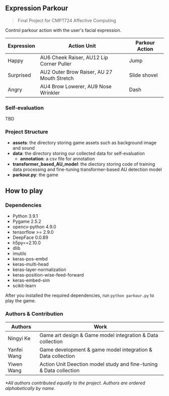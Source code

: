 ## Expression Parkour
> Final Project for CMPT724 Affective Computing

Control parkour action with the user's  facial expression. 

| Expression | Action Unit | Parkour Action |
|-|-|-|
| Happy | AU6 Cheek Raiser, AU12 Lip Corner Puller | Jump |
| Surprised | AU2 Outer Brow Raiser, AU 27 Mouth Stretch | Slide shovel |
| Angry | AU4 Brow Lowerer, AU9 Nose Wrinkler | Dash |

### Self-evaluation
TBD

### Project Structure

- **assets**: the directory storing game assets such as background image and sound
- **data**: the directory storing our collected data for self-evaluation
    - **annotation**: a csv file for annotation
- **transformer_based_AU_model**: the diectory storing code of training data processing and fine-tuning transformer-based AU detection model
- **parkour.py**: the game

## How to play

### Dependencies
- Python 3.9.1
- Pygame 2.5.2
- opencv-python 4.9.0
- tensorflow >= 2.9.0
- DeepFace 0.0.89
- h5py==2.10.0
- dlib
- imutils
- keras-pos-embd
- keras-multi-head
- keras-layer-normalization
- keras-position-wise-feed-forward
- keras-embed-sim
- scikit-learn

After you installed the required dependencies, run `python parkour.py` to play the game.

### Authors & Contribution
|Authors | Work |
|- | - |
|Ningyi Ke | Game art design & Game model integration & Data collection |
|Yanfei Wang | Game development & game model integration & Data collection |
|Yiwen Wang | Action Unit Deection model study and fine-tuning & Data collection |

_*All authors contributed equally to the project. Authors are ordered alphabetically by name._
